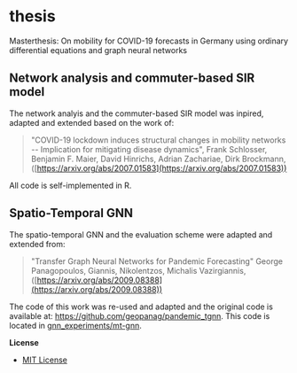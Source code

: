 # thesis
Masterthesis: On mobility for COVID-19 forecasts in Germany using ordinary differential equations and graph neural networks

## Network analysis and commuter-based SIR model
The network analyis and the commuter-based SIR model was inpired, adapted and extended based on the work of:
> "COVID-19 lockdown induces structural changes in mobility networks -- Implication for mitigating disease dynamics",
> Frank Schlosser, Benjamin F. Maier, David Hinrichs, Adrian Zachariae, Dirk Brockmann,
> ([https://arxiv.org/abs/2007.01583](https://arxiv.org/abs/2007.01583))

All code is self-implemented in R.

## Spatio-Temporal GNN
The spatio-temporal GNN and the evaluation scheme were adapted and extended from:
> "Transfer Graph Neural Networks for Pandemic Forecasting"
> George Panagopoulos, Giannis, Nikolentzos, Michalis Vazirgiannis,
> ([https://arxiv.org/abs/2009.08388](https://arxiv.org/abs/2009.08388))

The code of this work was re-used and adapted and the original code is available at: https://github.com/geopanag/pandemic_tgnn.
This code is located in [gnn_experiments/mt-gnn](https://github.com/witsyke/thesis/tree/main/gnn_experiments/mt-gnn).

**License**

- [MIT License](https://github.com/witsyke/thesis/blob/main/LICENSE)
